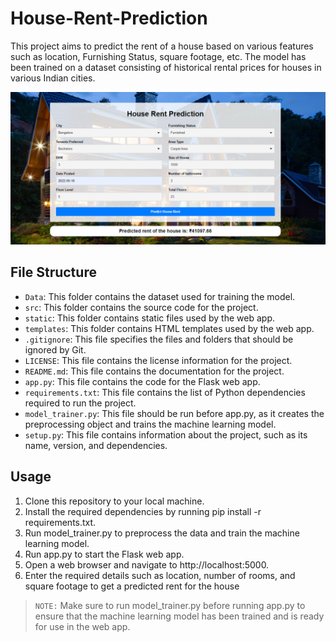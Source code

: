 # House-Rent-Prediction

This project aims to predict the rent of a house based on various features such as location, Furnishing Status, square footage, etc. The model has been trained on a dataset consisting of historical rental prices for houses in various Indian cities.

![Preview](/static/preview.png)

## File Structure

- `Data`: This folder contains the dataset used for training the model.
- `src`: This folder contains the source code for the project.
- `static`: This folder contains static files used by the web app.
- `templates`: This folder contains HTML templates used by the web app.
- `.gitignore`: This file specifies the files and folders that should be ignored by Git.
- `LICENSE`: This file contains the license information for the project.
- `README.md`: This file contains the documentation for the project.
- `app.py`: This file contains the code for the Flask web app.
- `requirements.txt`: This file contains the list of Python dependencies required to run the project.
- `model_trainer.py`: This file should be run before app.py, as it creates the preprocessing object and trains the machine learning model.
- `setup.py`: This file contains information about the project, such as its name, version, and dependencies.


## Usage
1. Clone this repository to your local machine.
2. Install the required dependencies by running pip install -r requirements.txt.
3. Run model_trainer.py to preprocess the data and train the machine learning model.
4. Run app.py to start the Flask web app.
5. Open a web browser and navigate to http://localhost:5000.
6. Enter the required details such as location, number of rooms, and square footage to get a predicted rent for the house

> `NOTE:` Make sure to run model_trainer.py before running app.py to ensure that the machine learning model has been trained and is ready for use in the web app.